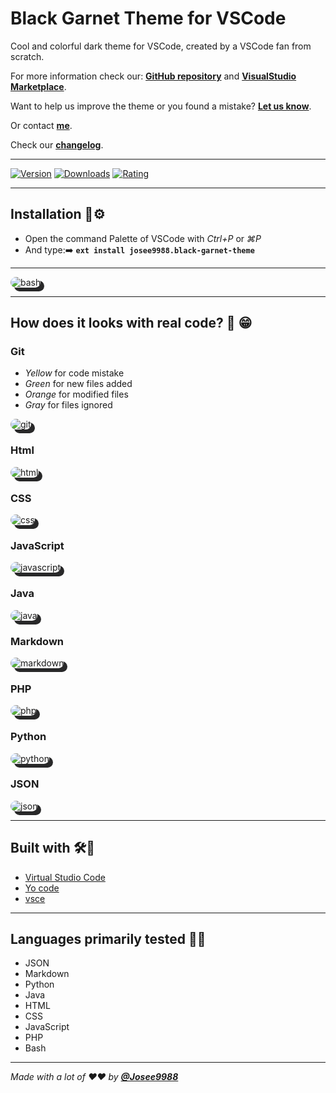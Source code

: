 # **Black Garnet Theme for VSCode**

Cool and colorful dark theme for VSCode, created by a VSCode fan from scratch.

For more information check our: **[GitHub repository](https://github.com/Josee9988/black-garnet-theme)** and **[VisualStudio Marketplace](https://marketplace.visualstudio.com/items?itemName=josee9988.black-garnet-theme)**.

Want to help us improve the theme or you found a mistake?
**[Let us know](https://github.com/Josee9988/black-garnet-theme/issues)**.

Or contact **[me](jgracia9988@gmail.com)**.

Check our **[changelog](CHANGELOG.md)**.

---

[![Version](https://vsmarketplacebadge.apphb.com/version-short/josee9988.black-garnet-theme.svg)](https://marketplace.visualstudio.com/items?itemName=josee9988.black-garnet-theme)
[![Downloads](https://vsmarketplacebadge.apphb.com/downloads/josee9988.black-garnet-theme.svg)](https://marketplace.visualstudio.com/items?itemName=josee9988.black-garnet-theme)
[![Rating](https://vsmarketplacebadge.apphb.com/rating-star/josee9988.black-garnet-theme.svg)](https://marketplace.visualstudio.com/items?itemName=josee9988.black-garnet-theme)

---

## **Installation** 🔩⚙️

- Open the command Palette of VSCode with *Ctrl+P* or *⌘P*
- And type:➡️
**```ext install josee9988.black-garnet-theme```**

---

<img src="https://i.imgur.com/i4DykBO.png" alt="bash" title="bash code" style="border-radius:15px; box-shadow: 6px 6px  #282829; max-height: 500px; max-width:500px;margin-left: auto; margin-right:auto;" />

---

## **How does it looks with real code?** 📸 😁

### **Git**

- *Yellow* for code mistake
- *Green* for new files added
- *Orange* for modified files
- *Gray* for files ignored

<img src="https://i.imgur.com/CFo1y65.png" alt="git" title="git" style="border-radius:15px; box-shadow: 6px 6px  #282829; max-height: 550px; max-width:725px;margin-left: auto; margin-right:auto;"/>

### **Html**

<img src="https://i.imgur.com/uHZD4yq.png" alt="html" title="htmlcss" style="border-radius:15px; box-shadow: 6px 6px  #282829; max-height: 550px; max-width:725px;margin-left: auto; margin-right:auto;"/>

### **CSS**

<img src="https://i.imgur.com/DnO7XEa.png" alt="css" title="css" style="border-radius:15px; box-shadow: 6px 6px  #282829; max-height: 550px; max-width:725px;margin-left: auto; margin-right:auto;"/>

### **JavaScript**

<img src="https://i.imgur.com/lnQn0ud.png" alt="javascript" title="javascript" style="border-radius:15px; box-shadow: 6px 6px  #282829; max-height: 550px; max-width:725px;margin-left: auto; margin-right:auto;"/>

### **Java**

<img src="https://i.imgur.com/E83QQO4.png" alt="java" title="java" style="border-radius:15px; box-shadow: 6px 6px  #282829; max-height: 550px; max-width:725px;margin-left: auto; margin-right:auto;"/>

### **Markdown**

<img src="https://i.imgur.com/iCYIBEk.png" alt="markdown" title="markdown" style="border-radius:15px; box-shadow: 6px 6px  #282829; max-height: 550px; max-width:725px;margin-left: auto; margin-right:auto;"/>

### **PHP**

<img src="https://i.imgur.com/OWSXhiT.png" alt="php" title="php" style="border-radius:15px; box-shadow: 6px 6px  #282829; max-height: 550px; max-width:725px;margin-left: auto; margin-right:auto;"/>

### **Python**

<img src="https://i.imgur.com/dRm4Mvq.png" alt="python" title="python" style="border-radius:15px; box-shadow: 6px 6px  #282829; max-height: 550px; max-width:725px;margin-left: auto; margin-right:auto;"/>

### **JSON**

<img src="https://i.imgur.com/eR5vyWl.png" alt="json" title="json" style="border-radius:15px; box-shadow: 6px 6px  #282829; max-height: 550px; max-width:725px;margin-left: auto; margin-right:auto;"/>

---

## **Built with** 🛠️🔧

- [Virtual Studio Code](https://code.visualstudio.com/)
- [Yo code](https://code.visualstudio.com/api/get-started/your-first-extension)
- [vsce](https://code.visualstudio.com/api/working-with-extensions/publishing-extension)

---

## Languages primarily tested 🧪🔥

- JSON
- Markdown
- Python
- Java
- HTML
- CSS
- JavaScript
- PHP
- Bash

---

*Made with a lot of ❤️❤️ by **[@Josee9988](https://github.com/Josee9988)***

